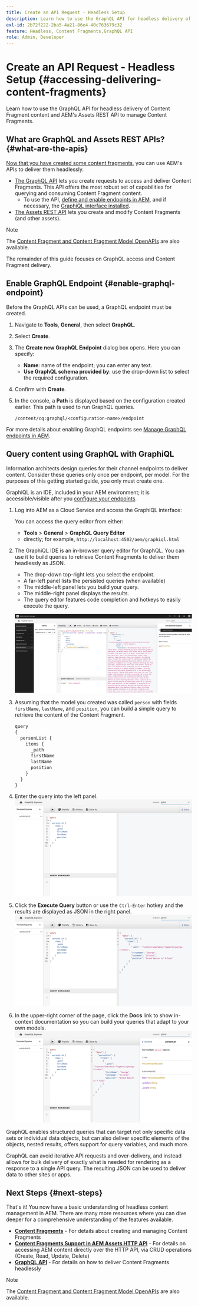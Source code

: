 ```yaml
---
title: Create an API Request - Headless Setup
description: Learn how to use the GraphQL API for headless delivery of Content Fragment content and AEM's Assets REST API to manage Content Fragments.
exl-id: 2b72f222-2ba5-4a21-86e4-40c763679c32
feature: Headless, Content Fragments,GraphQL API
role: Admin, Developer
---
```

# Create an API Request - Headless Setup {#accessing-delivering-content-fragments}

Learn how to use the GraphQL API for headless delivery of Content Fragment content and AEM's Assets REST API to manage Content Fragments.

## What are GraphQL and Assets REST APIs? {#what-are-the-apis}

[Now that you have created some content fragments](create-content-fragment.md), you can use AEM's APIs to deliver them headlessly.

* [The GraphQL API](/help/headless/graphql-api/content-fragments.md) lets you create requests to access and deliver Content Fragments. This API offers the most robust set of capabilities for querying and consuming Content Fragment content.
   * To use the API, [define and enable endpoints in AEM](/help/headless/graphql-api/graphql-endpoint.md), and if necessary, the [GraphiQL interface installed](/help/headless/graphql-api/graphiql-ide.md).
* [The Assets REST API](/help/assets/content-fragments/assets-api-content-fragments.md) lets you create and modify Content Fragments (and other assets).

>[!NOTE]
>
>The [Content Fragment and Content Fragment Model OpenAPIs](/help/headless/content-fragment-openapis.md) are also available.

The remainder of this guide focuses on GraphQL access and Content Fragment delivery.

## Enable GraphQL Endpoint {#enable-graphql-endpoint}

Before the GraphQL APIs can be used, a GraphQL endpoint must be created.

1. Navigate to **Tools**, **General**, then select **GraphQL**.
1. Select **Create**.
1. The **Create new GraphQL Endpoint** dialog box opens. Here you can specify:
   * **Name**: name of the endpoint; you can enter any text.
   * **Use GraphQL schema provided by**: use the drop-down list to select the required configuration.
1. Confirm with **Create**.
1. In the console, a **Path** is displayed based on the configuration created earlier. This path is used to run GraphQL queries.

    ```
    /content/cq:graphql/<configuration-name>/endpoint
    ```

For more details about enabling GraphQL endpoints see [Manage GraphQL endpoints in AEM](/help/headless/graphql-api/graphql-endpoint.md).

## Query content using GraphQL with GraphiQL

Information architects design queries for their channel endpoints to deliver content. Consider these queries only once per endpoint, per model. For the purposes of this getting started guide, you only must create one.

GraphiQL is an IDE, included in your AEM environment; it is accessible/visible after you [configure your endpoints](#enable-graphql-endpoint). 

1. Log into AEM as a Cloud Service and access the GraphiQL interface:

   You can access the query editor from either: 

   * **Tools** > **General** > **GraphQL Query Editor**
   * directly; for example, `http://localhost:4502/aem/graphiql.html`

1. The GraphiQL IDE is an in-browser query editor for GraphQL. You can use it to build queries to retrieve Content Fragments to deliver them headlessly as JSON.
   * The drop-down top-right lets you select the endpoint.
   * A far-left panel lists the persisted queries (when available)
   * The middle-left panel lets you build your query.
   * The middle-right panel displays the results.
   * The query editor features code completion and hotkeys to easily execute the query.

   ![GraphiQL editor](../assets/graphiql.png)

1. Assuming that the model you created was called `person` with fields `firstName`, `lastName`, and `position`, you can build a simple query to retrieve the content of the Content Fragment.

   ```text
   query 
   {
     personList {
       items {
         _path
         firstName
         lastName
         position
       }
     }
   }
   ```

1. Enter the query into the left panel.
   ![GraphiQL query](../assets/graphiql-query.png)

1. Click the **Execute Query** button or use the `Ctrl-Enter` hotkey and the results are displayed as JSON in the right panel.
   ![GraphiQL results](../assets/graphiql-results.png)

1. In the upper-right corner of the page, click the **Docs** link to show in-context documentation so you can build your queries that adapt to your own models.
   ![GraphiQL documentation](../assets/graphiql-documentation.png)

GraphQL enables structured queries that can target not only specific data sets or individual data objects, but can also deliver specific elements of the objects, nested results, offers support for query variables, and much more.

GraphQL can avoid iterative API requests and over-delivery, and instead allows for bulk delivery of exactly what is needed for rendering as a response to a single API query. The resulting JSON can be used to deliver data to other sites or apps.

## Next Steps {#next-steps}

That's it! You now have a basic understanding of headless content management in AEM. There are many more resources where you can dive deeper for a comprehensive understanding of the features available.

* **[Content Fragments](/help/sites-cloud/administering/content-fragments/managing.md)** - For details about creating and managing Content Fragments
* **[Content Fragments Support in AEM Assets HTTP API](/help/assets/content-fragments/assets-api-content-fragments.md)** - For details on accessing AEM content directly over the HTTP API, via CRUD operations (Create, Read, Update, Delete)
* **[GraphQL API](/help/headless/graphql-api/content-fragments.md)** - For details on how to deliver Content Fragments headlessly

>[!NOTE]
>
>The [Content Fragment and Content Fragment Model OpenAPIs](/help/headless/content-fragment-openapis.md) are also available.
